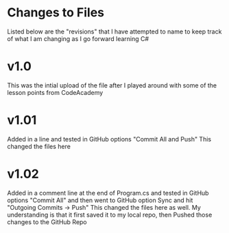 # Changes to Files
Listed below are the "revisions" that I have attempted to name to keep track of what I am changing as I go forward learning C#
# v1.0
This was the intial upload of the file after I played around with some of the lesson points from CodeAcademy

# v1.01
Added in a line and tested in GitHub options "Commit All and Push"
This changed the files here

# v1.02
Added in a comment line at the end of Program.cs and tested in GitHub options "Commit All" and then went to GitHub option Sync and hit "Outgoing Commits -> Push"
This changed the files here as well. My understanding is that it first saved it to my local repo, then Pushed those changes to the GitHub Repo
